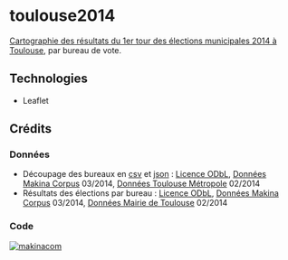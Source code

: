 toulouse2014
============

[Cartographie des résultats du 1er tour des élections municipales 2014 à Toulouse](http://makinacorpus.github.io/toulouse2014/), par bureau de vote.

## Technologies

* Leaflet

## Crédits

### Données

* Découpage des bureaux en [csv](https://github.com/makinacorpus/toulouse2014/blob/gh-pages/bureaux_vote_decoupage2014.csv) et [json](https://github.com/makinacorpus/toulouse2014/blob/gh-pages/bureaux_vote_decoupage2014.json) : [Licence ODbL](http://www.ideeslibres.org/licence-odbl-1-0-fr/), [Données Makina Corpus](https://github.com/makinacorpus/toulouse2014/blob/gh-pages/bureaux_vote_decoupage2014.json) 03/2014, [Données Toulouse Métropole](http://data.toulouse-metropole.fr/les-donnees/-/opendata/card/24401-bureaux-de-vote-decoupage-effectif-au-1er-mars-2014) 02/2014
* Résultats des élections par bureau : [Licence ODbL](http://www.ideeslibres.org/licence-odbl-1-0-fr/), [Données Makina Corpus](https://github.com/makinacorpus/toulouse2014/blob/gh-pages/resultatsG1.json) 03/2014, [Données Mairie de Toulouse](http://rbv.toulouse.fr/resultats/resultats.php) 02/2014

### Code

[![makinacom](http://depot.makina-corpus.org/public/logo.gif)](http://makina-corpus.com)
